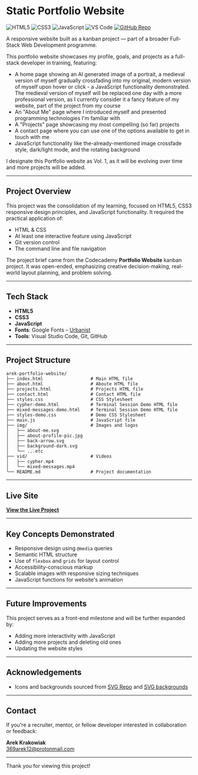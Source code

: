 # Static Portfolio Website

![HTML5](https://img.shields.io/badge/HTML5-Markup-E34F26?logo=html5&logoColor=white&style=flat)
![CSS3](https://img.shields.io/badge/CSS3-Styling-1572B6?logo=css3&logoColor=white&style=flat)
![JavaScript](https://img.shields.io/badge/JavaScript-Language-F7DF1E?logo=javascript&logoColor=black&style=flat)
![VS Code](https://img.shields.io/badge/VS_Code-Editor-007ACC?logo=visualstudiocode&logoColor=white&style=flat)
[![GitHub Repo](https://img.shields.io/badge/GitHub-Repository-181717?logo=github&logoColor=white&style=flat)](https://github.com/ArekKrak/go-ride)

A responsive website built as a kanban project — part of a broader Full-Stack Web Development programme.

This portfolio website showcases my profile, goals, and projects as a full-stack developer in training, featuring:

- A home page showing an AI generated image of a portrait, a medieval version of myself gradually crossfading into my original, modern version of myself upon hover or click - a JavaScript functionality demonstrated. The medieval version of myself will be replaced one day with a more professional version, as I currently consider it a fancy feature of my website, part of the project from my course
- An "About Me" page where I introduced myself and presented programming technologies I'm familiar with
- A "Projects" page showcasing my most compelling (so far) projects
- A contact page where you can use one of the options available to get in touch with me
- JavaScript functionality like the-already-mentioned image crossfade style, dark/light mode, and the rotating background

I designate this Portfolio website as Vol. 1, as it will be evolving over time and more projects will be added.

---

## Project Overview

This project was the consolidation of my learning, focused on HTML5, CSS3 responsive design principles, and JavaScript functionality. It required the practical application of:

- HTML & CSS
- At least one interactive feature using JavaScript
- Git version control
- The command line and file navigation

The project brief came from the Codecademy **Portfolio Website** kanban project. It was open-ended, emphasizing creative decision-making, real-world layout planning, and problem solving.

---

## Tech Stack

- **HTML5**
- **CSS3**
- **JavaScript**
- **Fonts**: Google Fonts – [Urbanist](https://fonts.google.com/specimen/Lato)
- **Tools**: Visual Studio Code, Git, GitHub

---

## Project Structure

```
arek-portfolio-website/
├── index.html                  # Main HTML file
├── about.html                  # Aboute HTML file
├── projects.html               # Projects HTML file
├── contact.html                # Contact HTML file
├── styles.css                  # CSS Stylesheet
├── cypher-demo.html            # Terminal Session Demo HTML file
├── mixed-messages-demo.html    # Terminal Session Demo HTML file
├── styles-demo.css             # Demo CSS Stylesheet
├── main.js                     # JavaScript file
├── img/                        # Images and logos
│   ├── about-me.svg
│   ├── about-profile-pic.jpg
│   ├── back-arrow.svg
│   ├── background-dark.svg
│   └── ...etc
├── vid/                        # Videos
│   ├── cypher.mp4
│   └── mixed-messages.mp4
└── README.md                   # Project documentation
```

---

## Live Site
**[View the Live Project](#not_yet_live)**

---

## Key Concepts Demonstrated

- Responsive design using `@media` queries
- Semantic HTML structure
- Use of `flexbox` and `grids` for layout control
- Accessibility-conscious markup
- Scalable images with responsive sizing techniques
- JavaScript functions for website's animation

---

## Future Improvements

This project serves as a front-end milestone and will be further expanded by:

- Adding more interactivity with JavaScript
- Adding more projects and deleting old ones
- Updating the website styles

---

## Acknowledgements

- Icons and backgrounds sourced from [SVG Repo](https://www.svgrepo.com/) and [SVG backgrounds](https://www.svgbackgrounds.com/)

---

## Contact
If you're a recruiter, mentor, or fellow developer interested in collaboration or feedback:

**Arek Krakowiak**  
[369arek12@protonmail.com](mailto:369arek12@protonmail.com)

---

Thank you for viewing this project!